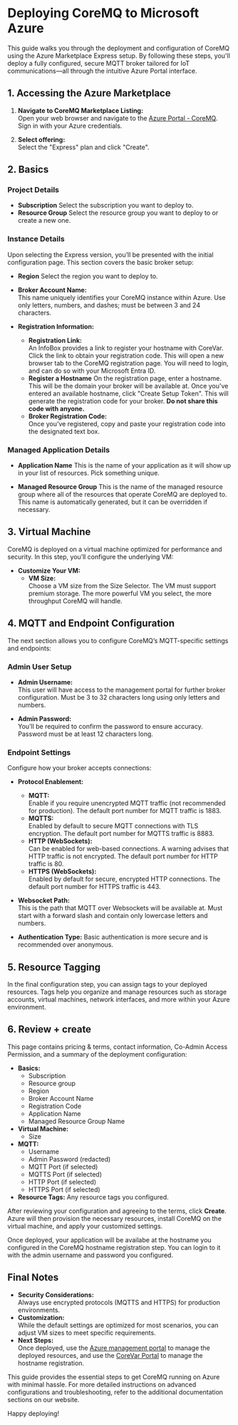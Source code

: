# Deploying CoreMQ to Microsoft Azure

This guide walks you through the deployment and configuration of CoreMQ using the Azure Marketplace Express setup. By following these steps, you'll deploy a fully configured, secure MQTT broker tailored for IoT communications—all through the intuitive Azure Portal interface.


## 1. Accessing the Azure Marketplace

1. **Navigate to CoreMQ Marketplace Listing:**  
   Open your web browser and navigate to the [Azure Portal - CoreMQ](https://portal.azure.com/#create/core-var.coremq-entrycoremq-express). Sign in with your Azure credentials.

2. **Select offering:**  
   Select the "Express" plan and click "Create".


## 2. Basics

### Project Details

- **Subscription**
  Select the subscription you want to deploy to.
- **Resource Group**
  Select the resource group you want to deploy to or create a new one.

### Instance Details

Upon selecting the Express version, you’ll be presented with the initial configuration page. This section covers the basic broker setup:

- **Region**
  Select the region you want to deploy to.
- **Broker Account Name:**  
  This name uniquely identifies your CoreMQ instance within Azure. Use only letters, numbers, and dashes; must be between 3 and 24 characters.  

- **Registration Information:**  
  - **Registration Link:**  
    An InfoBox provides a link to register your hostname with CoreVar. Click the link to obtain your registration code. This will open a new browser tab to the CoreMQ registration page. You will need to login, and can do so with your Microsoft Entra ID.
  - **Register a Hostname**
    On the registration page, enter a hostname. This will be the domain your broker will be available at. Once you've entered an available hostname, click "Create Setup Token". This will generate the registration code for your broker. **Do not share this code with anyone.**
  - **Broker Registration Code:**  
    Once you’ve registered, copy and paste your registration code into the designated text box.

### Managed Application Details

- **Application Name**
  This is the name of your application as it will show up in your list of resources. Pick something unique.

- **Managed Resource Group**
  This is the name of the managed resource group where all of the resources that operate CoreMQ are deployed to. This name is automatically generated, but it can be overridden if necessary.


## 3. Virtual Machine

CoreMQ is deployed on a virtual machine optimized for performance and security. In this step, you’ll configure the underlying VM:

- **Customize Your VM:**  
  - **VM Size:**  
    Choose a VM size from the Size Selector. The VM must support premium storage. The more powerful VM you select, the more throughput CoreMQ will handle.


## 4. MQTT and Endpoint Configuration

The next section allows you to configure CoreMQ’s MQTT-specific settings and endpoints:

### Admin User Setup
- **Admin Username:**  
  This user will have access to the management portal for further broker configuration. Must be 3 to 32 characters long using only letters and numbers.
  
- **Admin Password:**  
    You’ll be required to confirm the password to ensure accuracy. Password must be at least 12 characters long.  

### Endpoint Settings
Configure how your broker accepts connections:

- **Protocol Enablement:**  
  - **MQTT:**  
    Enable if you require unencrypted MQTT traffic (not recommended for production). The default port number for MQTT traffic is 1883.
  - **MQTTS:**  
    Enabled by default to secure MQTT connections with TLS encryption. The default port number for MQTTS traffic is 8883.
  - **HTTP (WebSockets):**  
    Can be enabled for web-based connections. A warning advises that HTTP traffic is not encrypted. The default port number for HTTP traffic is 80.
  - **HTTPS (WebSockets):**  
    Enabled by default for secure, encrypted HTTP connections. The default port number for HTTPS traffic is 443.

- **Websocket Path:**  
  This is the path that MQTT over Websockets will be available at. Must start with a forward slash and contain only lowercase letters and numbers.

- **Authentication Type:**
  Basic authentication is more secure and is recommended over anonymous.


## 5. Resource Tagging

In the final configuration step, you can assign tags to your deployed resources. Tags help you organize and manage resources such as storage accounts, virtual machines, network interfaces, and more within your Azure environment.


## 6. Review + create

This page contains pricing & terms, contact information, Co-Admin Access Permission, and a summary of the deployment configuration:
- **Basics:**
  - Subscription
  - Resource group
  - Region
  - Broker Account Name
  - Registration Code
  - Application Name
  - Managed Resource Group Name
- **Virtual Machine:**
  - Size
- **MQTT:**
  - Username
  - Admin Password (redacted)
  - MQTT Port (if selected)
  - MQTTS Port (if selected)
  - HTTP Port (if selected)
  - HTTPS Port (if selected)
- **Resource Tags:** Any resource tags you configured.

After reviewing your configuration and agreeing to the terms, click **Create**. Azure will then provision the necessary resources, install CoreMQ on the virtual machine, and apply your customized settings.

Once deployed, your application will be availabe at the hostname you configured in the CoreMQ hostname registration step. You can login to it with the admin username and password you configured.


## Final Notes

- **Security Considerations:**  
  Always use encrypted protocols (MQTTS and HTTPS) for production environments.  
- **Customization:**  
  While the default settings are optimized for most scenarios, you can adjust VM sizes to meet specific requirements.
- **Next Steps:**  
  Once deployed, use the [Azure management portal](https://portal.azure.com) to manage the deployed resources, and use the [CoreVar Portal](https://portal.corevar.com) to manage the hostname registration.

This guide provides the essential steps to get CoreMQ running on Azure with minimal hassle. For more detailed instructions on advanced configurations and troubleshooting, refer to the additional documentation sections on our website.

Happy deploying!
